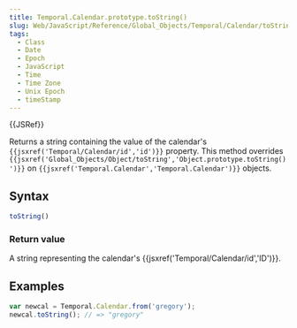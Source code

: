 ```yaml
---
title: Temporal.Calendar.prototype.toString()
slug: Web/JavaScript/Reference/Global_Objects/Temporal/Calendar/toString
tags:
  - Class
  - Date
  - Epoch
  - JavaScript
  - Time
  - Time Zone
  - Unix Epoch
  - timeStamp
---
```

{{JSRef}}

<p class="summary"><span class="seoSummary">Returns a string containing the value of the calendar's <code>{{jsxref('Temporal/Calendar/id','id')}}</code> property.</span>
This method overrides <code>{{jsxref('Global_Objects/Object/toString','Object.prototype.toString()')}}</code> on <code>{{jsxref('Temporal.Calendar','Temporal.Calendar')}}</code> objects.</p>

## Syntax

```js
toString()
```

### Return value

A string representing the calendar's
{{jsxref('Temporal/Calendar/id','ID')}}.

## Examples

```js
var newcal = Temporal.Calendar.from('gregory');
newcal.toString(); // => "gregory"
```
